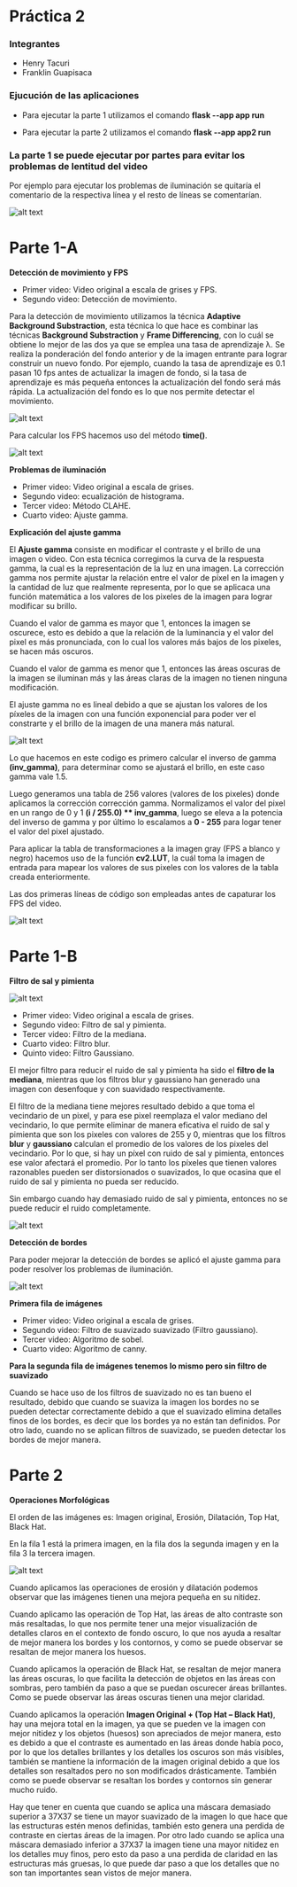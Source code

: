 # **Práctica 2**


### **Integrantes**
* Henry Tacuri
* Franklin Guapisaca

### **Ejucución de las aplicaciones**

* Para ejecutar la parte 1 utilizamos el comando **flask --app app run**

* Para ejecutar la parte 2 utilizamos el comando **flask --app app2 run**

### **La parte 1 se puede ejecutar por partes para evitar los problemas de lentitud del video**

Por ejemplo para ejecutar los problemas de iluminación se quitaría el comentario de la respectiva línea y el resto de líneas se comentarían.

![alt text](./imgs_evidencias/image-8.png)

# **Parte 1-A**

**Detección de movimiento y FPS**

* Primer video: Video original a escala de grises y FPS.
* Segundo video:  Detección de movimiento.

Para la detección de movimiento utilizamos la técnica **Adaptive Background Substraction**, esta técnica lo que hace es combinar las técnicas **Background Substraction** y **Frame Differencing**, con lo cuál se obtiene lo mejor de las dos ya que se emplea una tasa de aprendizaje λ. Se realiza la ponderación del fondo anterior y de la imagen entrante para lograr construir un nuevo fondo. Por ejemplo, cuando la tasa de aprendizaje es 0.1 pasan 10 fps antes de actualizar la imagen de fondo, si la tasa de aprendizaje es más pequeña entonces la actualización del fondo será más rápida. La actualización del fondo es lo que nos permite detectar el movimiento.


![alt text](./imgs_evidencias/image.png)

Para calcular los FPS hacemos uso del método **time()**.

![alt text](./imgs_evidencias/image-1.png)

**Problemas de iluminación**

* Primer video: Video original a escala de grises.
* Segundo video:  ecualización de histograma.
* Tercer video: Método CLAHE.
* Cuarto video: Ajuste gamma.

**Explicación del ajuste gamma**

El **Ajuste gamma** consiste en modificar el contraste y el brillo de una imagen o video. Con esta técnica corregimos la curva de la respuesta gamma, la cual es la representación de la luz en una imagen. La corrección gamma nos permite ajustar la relación entre el valor de píxel en la imagen y la cantidad de luz que realmente representa, por lo que se aplicaca una función matemática a los valores de los pixeles de la imagen para lograr modificar su brillo.

Cuando el valor de gamma es mayor que 1, entonces la imagen se oscurece, esto es debido a que la relación de la luminancia y el valor del pixel es más pronunciada, con lo cual los valores más bajos de los pixeles, se hacen más oscuros.

Cuando el valor de gamma es menor que 1, entonces las áreas oscuras de la imagen se iluminan más y las áreas claras de la imagen no tienen ninguna modificación.

El ajuste gamma no es lineal debido a que se ajustan los valores de los píxeles de la imagen con una función exponencial para poder ver el constrarte y el brillo de la imagen de una manera más natural.


![alt text](./imgs_evidencias/image-2.png)

Lo que hacemos en este codigo es primero calcular el inverso de gamma **(inv_gamma)**, para determinar como se ajustará el brillo, en este caso gamma vale 1.5.

Luego generamos una tabla de 256 valores (valores de los pixeles) donde aplicamos la corrección corrección gamma. Normalizamos el valor del pixel en un rango de 0 y 1 **(i / 255.0) ** inv_gamma**, luego se eleva a la potencia del inverso de gamma y por último lo escalamos a **0 - 255** para logar tener el valor del pixel ajustado.

Para aplicar la tabla de transformaciones a la imagen gray (FPS a blanco y negro) hacemos uso de la función **cv2.LUT**, la cuál toma la imagen de entrada para mapear los valores de sus pixeles con los valores de la tabla creada enteriormente.

Las dos primeras líneas de código son empleadas antes de capaturar los FPS del video.


![alt text](./imgs_evidencias/image-3.png)

# **Parte 1-B**

**Filtro de sal y pimienta**

![alt text](./imgs_evidencias/image-4.png)

* Primer video: Video original a escala de grises.
* Segundo video:  Filtro de sal y pimienta.
* Tercer video: Filtro de la mediana.
* Cuarto video: Filtro blur.
* Quinto video: Filtro Gaussiano.

El mejor filtro para reducir el ruido de sal y pimienta ha sido el **filtro de la mediana**, mientras que los filtros blur y gaussiano han generado una imagen con desenfoque y con suavidado respectivamente.

El filtro de la mediana tiene mejores resultado debido a que toma el vecindario de un pixel, y para ese pixel reemplaza el valor mediano del vecindario, lo que permite eliminar de manera eficativa el ruido de sal y pimienta que son los pixeles con valores de 255 y 0, mientras que los filtros **blur** y **gaussiano** calculan el promedio de los valores de los pixeles del vecindario. Por lo que, si hay un píxel con ruido de sal y pimienta, entonces ese valor afectará el promedio. Por lo tanto los píxeles que tienen valores razonables pueden ser distorsionados o suavizados, lo que ocasina que el ruido de sal y pimienta no pueda ser reducido.

Sin embargo cuando hay demasiado ruido de sal y pimienta, entonces no se puede reducir el ruido completamente.

![alt text](./imgs_evidencias/image-5.png)


**Detección de bordes**

Para poder mejorar la detección de bordes se aplicó el ajuste gamma para poder resolver los problemas de iluminación.

![alt text](./imgs_evidencias/image-6.png)

**Primera fila de imágenes**

* Primer video: Video original a escala de grises.
* Segundo video:  Filtro de suavizado suavizado (Filtro gaussiano).
* Tercer video: Algoritmo de sobel.
* Cuarto video: Algoritmo de canny.

**Para la segunda fila de imágenes tenemos lo mismo pero sin filtro de suavizado**


Cuando se hace uso de los filtros de suavizado no es tan bueno el resultado, debido que cuando se suaviza la imagen los bordes no se pueden detectar correctamente debido a que el suavizado elimina detalles finos de los bordes, es decir que los bordes ya no están tan definidos. Por otro lado, cuando no se aplican filtros de suavizado, se pueden detectar los bordes de mejor manera.

# **Parte 2**

**Operaciones Morfológicas**

El orden de las imágenes es: Imagen original, Erosión, Dilatación, Top Hat, Black Hat.

En la fila 1 está la primera imagen, en la fila dos la segunda imagen y en la fila 3 la tercera imagen.


![alt text](./imgs_evidencias/image-7.png)

Cuando aplicamos las operaciones de erosión y dilatación podemos observar que las imágenes tienen una mejora pequeña en su nitidez.

Cuando aplicamo las operación de Top Hat, las áreas de alto contraste son más resaltadas, lo que nos permite tener una mejor visualización de detalles claros en el contexto de fondo oscuro, lo que nos ayuda a resaltar de mejor manera los bordes y los contornos, y como se puede observar se resaltan de mejor manera los huesos.

Cuando aplicamos la operación de Black Hat, se resaltan de mejor manera las áreas oscuras, lo que facilita la detección de objetos en las áreas con sombras, pero también da paso a que se puedan oscurecer áreas brillantes. Como se puede observar las áreas oscuras tienen una mejor claridad.

Cuando aplicamos la operación **Imagen Original + (Top Hat – Black Hat)**, hay una mejora total en la imagen, ya que se pueden ve la imagen con mejor nitidez y los objetos (huesos) son apreciados de mejor manera, esto es debido a que el contraste es aumentado en las áreas donde había poco, por lo que los detalles brillantes y los detalles los oscuros son más visibles, también se mantiene la información de la imagen original debido a que los detalles son resaltados pero no son modificados drásticamente. También como se puede observar se resaltan los bordes y contornos sin generar mucho ruido.


Hay que tener en cuenta que cuando se aplica una máscara demasiado superior a 37X37 se tiene un mayor suavizado de la imagen lo que hace que las estructuras estén menos definidas, también esto genera una perdida de contraste en ciertas áreas de la imagen. Por otro lado cuando se aplica una máscara demasiado inferior a 37X37 la imagen tiene una mayor nitidez en los detalles muy finos, pero esto da paso a una perdida de claridad en las estructuras más gruesas, lo que puede dar paso a que los detalles que no son tan importantes sean vistos de mejor manera.
